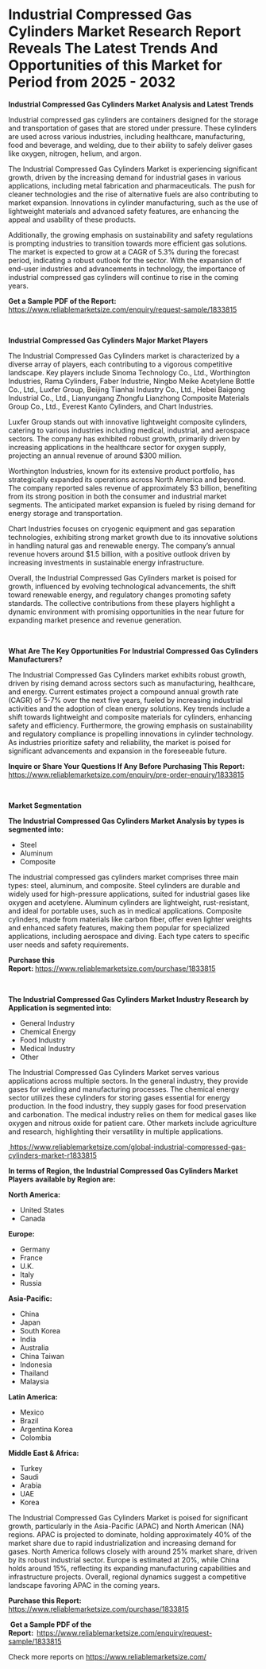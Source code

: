 <p><h1>Industrial Compressed Gas Cylinders Market Research Report Reveals The Latest Trends And Opportunities of this Market for Period from 2025 - 2032</h1></p><p><strong>Industrial Compressed Gas Cylinders Market Analysis and Latest Trends</strong></p>
<p><p>Industrial compressed gas cylinders are containers designed for the storage and transportation of gases that are stored under pressure. These cylinders are used across various industries, including healthcare, manufacturing, food and beverage, and welding, due to their ability to safely deliver gases like oxygen, nitrogen, helium, and argon. </p><p>The Industrial Compressed Gas Cylinders Market is experiencing significant growth, driven by the increasing demand for industrial gases in various applications, including metal fabrication and pharmaceuticals. The push for cleaner technologies and the rise of alternative fuels are also contributing to market expansion. Innovations in cylinder manufacturing, such as the use of lightweight materials and advanced safety features, are enhancing the appeal and usability of these products.</p><p>Additionally, the growing emphasis on sustainability and safety regulations is prompting industries to transition towards more efficient gas solutions. The market is expected to grow at a CAGR of 5.3% during the forecast period, indicating a robust outlook for the sector. With the expansion of end-user industries and advancements in technology, the importance of industrial compressed gas cylinders will continue to rise in the coming years.</p></p>
<p><strong>Get a Sample PDF of the Report:&nbsp;</strong> <a href="https://www.reliablemarketsize.com/enquiry/request-sample/1833815?utm_campaign=3352&utm_medium=2&utm_source=Github&utm_content=ia&utm_term=26032025&utm_id=industrial-compressed-gas-cylinders">https://www.reliablemarketsize.com/enquiry/request-sample/1833815</a></p>
<p>&nbsp;</p>
<p><strong>Industrial Compressed Gas Cylinders Major Market Players</strong></p>
<p><p>The Industrial Compressed Gas Cylinders market is characterized by a diverse array of players, each contributing to a vigorous competitive landscape. Key players include Sinoma Technology Co., Ltd., Worthington Industries, Rama Cylinders, Faber Industrie, Ningbo Meike Acetylene Bottle Co., Ltd., Luxfer Group, Beijing Tianhai Industry Co., Ltd., Hebei Baigong Industrial Co., Ltd., Lianyungang Zhongfu Lianzhong Composite Materials Group Co., Ltd., Everest Kanto Cylinders, and Chart Industries. </p><p>Luxfer Group stands out with innovative lightweight composite cylinders, catering to various industries including medical, industrial, and aerospace sectors. The company has exhibited robust growth, primarily driven by increasing applications in the healthcare sector for oxygen supply, projecting an annual revenue of around $300 million.</p><p>Worthington Industries, known for its extensive product portfolio, has strategically expanded its operations across North America and beyond. The company reported sales revenue of approximately $3 billion, benefiting from its strong position in both the consumer and industrial market segments. The anticipated market expansion is fueled by rising demand for energy storage and transportation.</p><p>Chart Industries focuses on cryogenic equipment and gas separation technologies, exhibiting strong market growth due to its innovative solutions in handling natural gas and renewable energy. The company’s annual revenue hovers around $1.5 billion, with a positive outlook driven by increasing investments in sustainable energy infrastructure.</p><p>Overall, the Industrial Compressed Gas Cylinders market is poised for growth, influenced by evolving technological advancements, the shift toward renewable energy, and regulatory changes promoting safety standards. The collective contributions from these players highlight a dynamic environment with promising opportunities in the near future for expanding market presence and revenue generation.</p></p>
<p>&nbsp;</p>
<p><strong>What Are The Key Opportunities For Industrial Compressed Gas Cylinders Manufacturers?</strong></p>
<p><p>The Industrial Compressed Gas Cylinders market exhibits robust growth, driven by rising demand across sectors such as manufacturing, healthcare, and energy. Current estimates project a compound annual growth rate (CAGR) of 5-7% over the next five years, fueled by increasing industrial activities and the adoption of clean energy solutions. Key trends include a shift towards lightweight and composite materials for cylinders, enhancing safety and efficiency. Furthermore, the growing emphasis on sustainability and regulatory compliance is propelling innovations in cylinder technology. As industries prioritize safety and reliability, the market is poised for significant advancements and expansion in the foreseeable future.</p></p>
<p><strong>Inquire or Share Your Questions If Any Before Purchasing This Report:</strong> <a href="https://www.reliablemarketsize.com/enquiry/pre-order-enquiry/1833815?utm_campaign=3352&utm_medium=2&utm_source=Github&utm_content=ia&utm_term=26032025&utm_id=industrial-compressed-gas-cylinders">https://www.reliablemarketsize.com/enquiry/pre-order-enquiry/1833815</a></p>
<p>&nbsp;</p>
<p><strong>Market Segmentation</strong></p>
<p><strong>The Industrial Compressed Gas Cylinders Market Analysis by types is segmented into:</strong></p>
<p><ul><li>Steel</li><li>Aluminum</li><li>Composite</li></ul></p>
<p><p>The industrial compressed gas cylinders market comprises three main types: steel, aluminum, and composite. Steel cylinders are durable and widely used for high-pressure applications, suited for industrial gases like oxygen and acetylene. Aluminum cylinders are lightweight, rust-resistant, and ideal for portable uses, such as in medical applications. Composite cylinders, made from materials like carbon fiber, offer even lighter weights and enhanced safety features, making them popular for specialized applications, including aerospace and diving. Each type caters to specific user needs and safety requirements.</p></p>
<p><strong>Purchase this Report:&nbsp;</strong><a href="https://www.reliablemarketsize.com/purchase/1833815?utm_campaign=3352&utm_medium=2&utm_source=Github&utm_content=ia&utm_term=26032025&utm_id=industrial-compressed-gas-cylinders">https://www.reliablemarketsize.com/purchase/1833815</a></p>
<p>&nbsp;</p>
<p><strong>The Industrial Compressed Gas Cylinders Market Industry Research by Application is segmented into:</strong></p>
<p><ul><li>General Industry</li><li>Chemical Energy</li><li>Food Industry</li><li>Medical Industry</li><li>Other</li></ul></p>
<p><p>The Industrial Compressed Gas Cylinders Market serves various applications across multiple sectors. In the general industry, they provide gases for welding and manufacturing processes. The chemical energy sector utilizes these cylinders for storing gases essential for energy production. In the food industry, they supply gases for food preservation and carbonation. The medical industry relies on them for medical gases like oxygen and nitrous oxide for patient care. Other markets include agriculture and research, highlighting their versatility in multiple applications.</p></p>
<p><a href="https://www.reliablemarketsize.com/global-industrial-compressed-gas-cylinders-market-r1833815?utm_campaign=3352&utm_medium=2&utm_source=Github&utm_content=ia&utm_term=26032025&utm_id=industrial-compressed-gas-cylinders">&nbsp;https://www.reliablemarketsize.com/global-industrial-compressed-gas-cylinders-market-r1833815</a></p>
<p><strong>In terms of Region, the Industrial Compressed Gas Cylinders Market Players available by Region are:</strong></p>
<p>
    <p> <strong> North America: </strong>
        <ul>
            <li>United States</li>
            <li>Canada</li>
        </ul>
        </p> 
    <p> <strong> Europe: </strong>
        <ul>
            <li>Germany</li>
            <li>France</li>
            <li>U.K.</li>
            <li>Italy</li>
            <li>Russia</li>
        </ul>
        </p> 
    <p> <strong> Asia-Pacific: </strong>
        <ul>
            <li>China</li>
            <li>Japan</li>
            <li>South Korea</li>
            <li>India</li>
            <li>Australia</li>
            <li>China Taiwan</li>
            <li>Indonesia</li>
            <li>Thailand</li>
            <li>Malaysia</li>
        </ul>
        </p> 
    <p> <strong> Latin America: </strong>
        <ul>
            <li>Mexico</li>
            <li>Brazil</li>
            <li>Argentina Korea</li>
            <li>Colombia</li>
        </ul>
        </p> 
    <p> <strong> Middle East & Africa: </strong>
        <ul>
            <li>Turkey</li>
            <li>Saudi</li>
            <li>Arabia</li>
            <li>UAE</li>
            <li>Korea</li>
        </ul>
    </p>
    </p>
<p><p>The Industrial Compressed Gas Cylinders Market is poised for significant growth, particularly in the Asia-Pacific (APAC) and North American (NA) regions. APAC is projected to dominate, holding approximately 40% of the market share due to rapid industrialization and increasing demand for gases. North America follows closely with around 25% market share, driven by its robust industrial sector. Europe is estimated at 20%, while China holds around 15%, reflecting its expanding manufacturing capabilities and infrastructure projects. Overall, regional dynamics suggest a competitive landscape favoring APAC in the coming years.</p></p>
<p><strong>Purchase this Report: </strong><a href="https://www.reliablemarketsize.com/purchase/1833815?utm_campaign=3352&utm_medium=2&utm_source=Github&utm_content=ia&utm_term=26032025&utm_id=industrial-compressed-gas-cylinders">https://www.reliablemarketsize.com/purchase/1833815</a></p>
<p>&nbsp;<strong>Get a Sample PDF of the Report:&nbsp;&nbsp;</strong><a href="https://www.reliablemarketsize.com/enquiry/request-sample/1833815?utm_campaign=3352&utm_medium=2&utm_source=Github&utm_content=ia&utm_term=26032025&utm_id=industrial-compressed-gas-cylinders">https://www.reliablemarketsize.com/enquiry/request-sample/1833815</a></p>
<p><strong></strong></p>
<p>Check more reports on <a href="https://www.reliablemarketsize.com/?utm_campaign=3352&utm_medium=2&utm_source=Github&utm_content=ia&utm_term=26032025&utm_id=industrial-compressed-gas-cylinders">https://www.reliablemarketsize.com/</a></p>